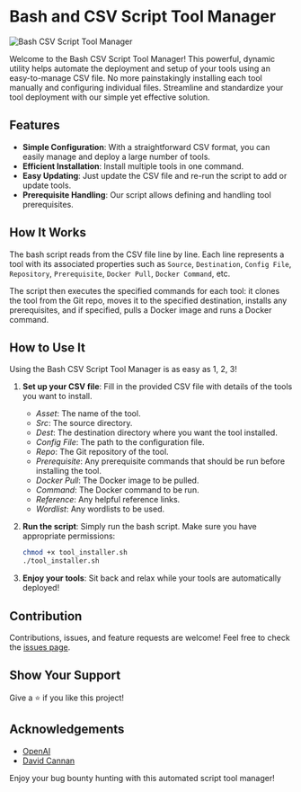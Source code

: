 # Bash and CSV Script Tool Manager

![Bash CSV Script Tool Manager](https://github.com/Cdaprod/Configure-Installations-with-Bash-CSV)

Welcome to the Bash CSV Script Tool Manager! This powerful, dynamic utility helps automate the deployment and setup of your tools using an easy-to-manage CSV file. No more painstakingly installing each tool manually and configuring individual files. Streamline and standardize your tool deployment with our simple yet effective solution.

## Features

- **Simple Configuration**: With a straightforward CSV format, you can easily manage and deploy a large number of tools.
- **Efficient Installation**: Install multiple tools in one command.
- **Easy Updating**: Just update the CSV file and re-run the script to add or update tools.
- **Prerequisite Handling**: Our script allows defining and handling tool prerequisites.

## How It Works

The bash script reads from the CSV file line by line. Each line represents a tool with its associated properties such as `Source`, `Destination`, `Config File`, `Repository`, `Prerequisite`, `Docker Pull`, `Docker Command`, etc. 

The script then executes the specified commands for each tool: it clones the tool from the Git repo, moves it to the specified destination, installs any prerequisites, and if specified, pulls a Docker image and runs a Docker command.

## How to Use It

Using the Bash CSV Script Tool Manager is as easy as 1, 2, 3!

1. **Set up your CSV file**: Fill in the provided CSV file with details of the tools you want to install.

    - *Asset*: The name of the tool.
    - *Src*: The source directory.
    - *Dest*: The destination directory where you want the tool installed.
    - *Config File*: The path to the configuration file.
    - *Repo*: The Git repository of the tool.
    - *Prerequisite*: Any prerequisite commands that should be run before installing the tool.
    - *Docker Pull*: The Docker image to be pulled.
    - *Command*: The Docker command to be run.
    - *Reference*: Any helpful reference links.
    - *Wordlist*: Any wordlists to be used.

2. **Run the script**: Simply run the bash script. Make sure you have appropriate permissions:

    ```bash
    chmod +x tool_installer.sh
    ./tool_installer.sh
    ```

3. **Enjoy your tools**: Sit back and relax while your tools are automatically deployed!

## Contribution

Contributions, issues, and feature requests are welcome! Feel free to check the [issues page](https://github.com/Cdaprod/Configure-Installations-with-Bash-CSV/issues).

## Show Your Support

Give a ⭐️ if you like this project!

## Acknowledgements

- [OpenAI](https://openai.com/)
- [David Cannan](https://linkedin.com/in/cdasmkt)

Enjoy your bug bounty hunting with this automated script tool manager!
